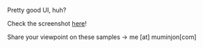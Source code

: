 Pretty good UI, huh?

Check the screenshot [here](https://github.com/MuminjonGuru/Mastering-FireMonkey-Delphi/blob/master/Client%20Controller%20Application%20Prototype/screenshot/client%20controller%20app%20prototype.jpg)!


Share your viewpoint on these samples -> me [at] muminjon[com]

